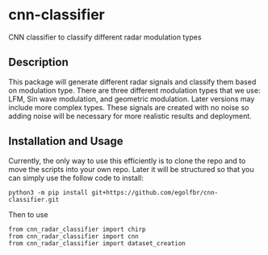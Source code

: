 # cnn-classifier
CNN classifier to classify different radar modulation types

## Description
This package will generate different radar signals and classify them based on modulation type. There are three different modulation types that we use: LFM, Sin wave modulation, and geometric modulation. Later versions may include more complex types. These signals are created with no noise so adding noise will be necessary for more realistic results and deployment. 

## Installation and Usage 
Currently, the only way to use this efficiently is to clone the repo and to move the scripts into your own repo. Later it will be structured so that you can simply use the follow code to install: 
```
python3 -m pip install git+https://github.com/egolfbr/cnn-classifier.git
```
Then to use 
```
from cnn_radar_classifier import chirp 
from cnn_radar_classifier import cnn
from cnn_radar_classifier import dataset_creation
```
